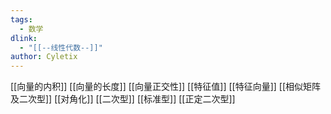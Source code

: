 ```yaml
---
tags: 
  - 数学
dlink:
  - "[[--线性代数--]]"
author: Cyletix
---
```

[[向量的内积]]
[[向量的长度]]
[[向量正交性]]
[[特征值]]
[[特征向量]]
[[相似矩阵及二次型]]
[[对角化]]
[[二次型]]
[[标准型]]
[[正定二次型]]
